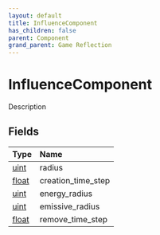 ```yaml
---
layout: default
title: InfluenceComponent
has_children: false
parent: Component
grand_parent: Game Reflection
---
```

# InfluenceComponent
Description 

## Fields
| Type | Name |
|:-------------|:--------------|
| [uint](/game-reflection/components/uint.md) | radius |
| [float](/game-reflection/components/float.md) | creation_time_step |
| [uint](/game-reflection/components/uint.md) | energy_radius |
| [uint](/game-reflection/components/uint.md) | emissive_radius |
| [float](/game-reflection/components/float.md) | remove_time_step |
